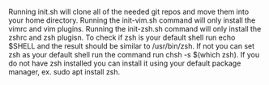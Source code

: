 Running init.sh will clone all of the needed git repos and move them into your home directory.
Running the init-vim.sh command will only install the vimrc and vim plugins.
Running the init-zsh.sh command will only install the zshrc and zsh plugisn.
To check if zsh is your default shell run echo $SHELL and the result should be similar to /usr/bin/zsh. If not you can set zsh as your default shell run the command run chsh -s $(which zsh). If you do not have zsh installed you can install it using your default package manager, ex. sudo apt install zsh.
